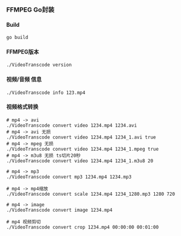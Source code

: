 ### FFMPEG Go封装

#### Build

```shell
go build
```

#### FFMPEG版本

```shell
./VideoTranscode version
```

#### 视频/音频 信息

```shell
./VideoTranscode info 123.mp4
```

#### 视频格式转换

```shell
# mp4 -> avi
./VideoTranscode convert video 1234.mp4 1234.avi
# mp4 -> avi 无损
./VideoTranscode convert video 1234.mp4 1234_1.avi true
# mp4 -> mpeg 无损
./VideoTranscode convert video 1234.mp4 1234_1.mpeg true
# mp4 -> m3u8 无损 ts切片20秒
./VideoTranscode convert video 1234.mp4 1234_1.m3u8 20
```

```shell
# mp4 -> mp3
./VideoTranscode convert mp3 1234.mp4 1234.mp3
```

```shell
# mp4 -> mp4缩放
./VideoTranscode convert scale 1234.mp4 1234_1280.mp3 1280 720
```

```shell
# mp4 -> image
./VideoTranscode convert image 1234.mp4
```

```shell
# mp4 视频剪切
./VideoTranscode convert crop 1234.mp4 00:00:00 00:01:00
```